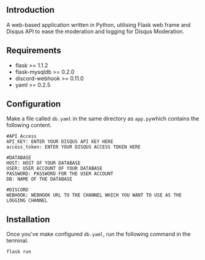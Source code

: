 ## Introduction
A web-based application written in Python, utilising Flask web frame and Disqus API to ease the moderation and logging for Disqus Moderation.

## Requirements
* flask >= 1.1.2
* flask-mysqldb >= 0.2.0
* discord-webhook >= 0.11.0
* yaml >= 0.2.5


## Configuration

Make a file called ```db.yaml``` in the same directory as ```app.py```which contains the following content.

```
#API Access
API_KEY: ENTER YOUR DISQUS API KEY HERE
access_token: ENTER YOUR DISQUS ACCESS TOKEN HERE

#DATABASE
HOST: HOST OF YOUR DATABASE
USER: USER ACCOUNT OF YOUR DATABASE
PASSWORD: PASSWORD FOR THE USER ACCOUNT
DB: NAME OF THE DATABASE

#DISCORD
WEBHOOK: WEBHOOK URL TO THE CHANNEL WHICH YOU WANT TO USE AS THE LOGGING CHANNEL
```


## Installation

Once you've make configured ```db.yaml```, run the following command in the terminal.

```flask run```
